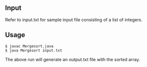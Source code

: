 Input 
----------

Refer to input.txt for sample input file consisting of a list of integers.

Usage
----------
```
$ javac Mergesort.java
$ java Mergesort input.txt
```
The above run will generate an output.txt file with the sorted array.
